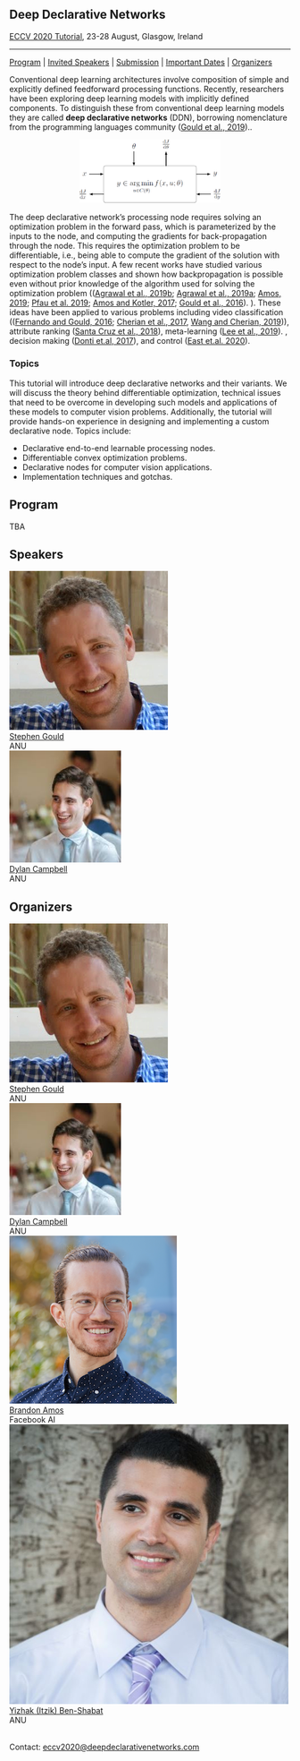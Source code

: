 <link rel="stylesheet" type="text/css" href="css/bootstrap.min.css">
<link rel="stylesheet" type="text/css" href="css/main.css?1" media="screen,projection">

## Deep Declarative Networks
[ECCV 2020 Tutorial](https://eccv2020.eu/workshops-and-tutorials/), 23-28 August, Glasgow, Ireland

---

[Program](#program) |
[Invited Speakers](#invited-speakers) |
[Submission](#submission) |
[Important Dates](#important-dates) |
[Organizers](#organizers)

 
Conventional deep learning architectures involve composition of simple and explicitly defined feedforward processing functions. Recently, researchers have been exploring deep learning models with implicitly defined components. To distinguish these from conventional deep learning models they are called  **deep declarative networks** (DDN), borrowing nomenclature from the programming languages community ([Gould et al., 2019](https://arxiv.org/abs/1909.04866))..
<center>
<img src="assets/declarative_node.png" width="50%">
</center>



The deep declarative network’s processing node requires solving an optimization problem in the forward pass, which is parameterized by the inputs to the node, and computing the gradients for back-propagation through the node. This requires the optimization problem to be differentiable, i.e., being able to compute the gradient of the solution with respect to the node’s input. 
A few recent works have studied various optimization problem classes and shown how backpropagation is possible even without prior knowledge of the algorithm used for solving the optimization problem 
(([Agrawal et al., 2019b](http://web.stanford.edu/~boyd/papers/pdf/diff_cvxpy.pdf); 
[Agrawal et al., 2019a](https://web.stanford.edu/~boyd/papers/pdf/diff_cone_prog.pdf); 
[Amos, 2019](http://reports-archive.adm.cs.cmu.edu/anon/2019/CMU-CS-19-109.pdf); 
[Pfau et al. 2019](https://arxiv.org/abs/1806.02215); 
[Amos and Kotler, 2017](https://github.com/locuslab/optnet); 
[Gould et al., 2016](https://arxiv.org/abs/1607.05447)). ). 
These ideas have been applied to various problems including video classification 
(([Fernando and Gould, 2016](http://proceedings.mlr.press/v48/fernando16.pdf); 
 [Cherian et al., 2017](http://openaccess.thecvf.com/content_cvpr_2017/papers/Cherian_Generalized_Rank_Pooling_CVPR_2017_paper.pdf), 
 [Wang and Cherian, 2019](https://ieeexplore.ieee.org/document/8812898))), 
 attribute ranking  ([Santa Cruz et al., 2018](https://ieeexplore.ieee.org/document/8481554)),
 meta-learning  ([Lee et al., 2019](http://openaccess.thecvf.com/content_CVPR_2019/papers/Lee_Meta-Learning_With_Differentiable_Convex_Optimization_CVPR_2019_paper.pdf)).
, decision making ([Donti et.al, 2017](https://papers.nips.cc/paper/7132-task-based-end-to-end-model-learning-in-stochastic-optimization.pdf)), 
and control ([East et.al. 2020](https://arxiv.org/pdf/2001.02244.pdf)).

### Topics

This tutorial will introduce deep declarative networks and their variants. We will discuss the theory behind differentiable optimization, technical issues that need to be overcome in developing such models and applications of these models to computer vision problems. Additionally, the tutorial will provide hands-on experience in designing and implementing a custom declarative node.
 Topics include:
*	Declarative end-to-end learnable processing nodes.
*	Differentiable convex optimization problems.
*	Declarative nodes for computer vision applications.
*	Implementation techniques and gotchas.

## Program

TBA

## Speakers

<div class="row">
  <div class="col-xs-3">
    <a href="https://cecs.anu.edu.au/people/stephen-gould/" target="_blank">
      <img class="people-pic" src="assets/sgould.jpg">
    </a>
    <div class="people-name text-center">
      <a href="https://cecs.anu.edu.au/people/stephen-gould/" target="_blank">Stephen Gould</a><br>
      ANU
    </div>
  </div>
  
  <div class="col-xs-3">
    <a href="https://sites.google.com/view/djcampbell/" target="_blank">
      <img class="people-pic" src="assets/dcampbell.jpg">
    </a>
    <div class="people-name text-center">
      <a href="https://sites.google.com/view/djcampbell/" target="_blank">Dylan Campbell</a><br>
      ANU
    </div>
  </div>
</div>


## Organizers

<div class="row">
  <div class="col-xs-3">
    <a href="https://cecs.anu.edu.au/people/stephen-gould/" target="_blank">
      <img class="people-pic" src="assets/sgould.jpg">
    </a>
    <div class="people-name text-center">
      <a href="https://cecs.anu.edu.au/people/stephen-gould/" target="_blank">Stephen Gould</a><br>
      ANU
    </div>
  </div>
  
  <div class="col-xs-3">
    <a href="https://sites.google.com/view/djcampbell/" target="_blank">
      <img class="people-pic" src="assets/dcampbell.jpg">
    </a>
    <div class="people-name text-center">
      <a href="https://sites.google.com/view/djcampbell/" target="_blank">Dylan Campbell</a><br>
      ANU
    </div>
  </div>
    <div class="col-xs-3">
    <a href="http://bamos.github.io/" target="_blank">
      <img class="people-pic" src="assets/bamos.png">
    </a>
    <div class="people-name text-center">
      <a href="http://bamos.github.io/" target="_blank">Brandon Amos</a><br>
      Facebook AI
    </div>
   </div>
     <div class="col-xs-3">
    <a href="https://www.itzikbs.com" target="_blank">
      <img class="people-pic" src="assets/ybenshabat.jpg">
    </a>
    <div class="people-name text-center">
      <a href="https://www.itzikbs.com" target="_blank">Yizhak (Itzik) Ben-Shabat</a><br>
      ANU
    </div>
  </div>
</div>
<br>
<p>
Contact: <a href="mailto:eccv2020@deepdeclarativenetworks.com">eccv2020@deepdeclarativenetworks.com</a>
</p>
